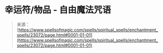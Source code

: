 <!--yml

分类: 未分类

日期: 2024-06-12 19:07:56

-->

# 幸运符/物品 - 自由魔法咒语

> 来源：[https://www.spellsofmagic.com/spells/spiritual_spells/enchantment_spells/23072/page.html#0001-01-01](https://www.spellsofmagic.com/spells/spiritual_spells/enchantment_spells/23072/page.html#0001-01-01)
